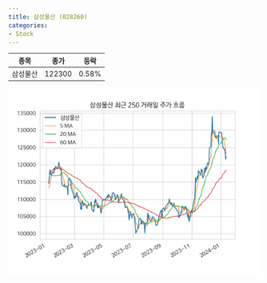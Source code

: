 ```yaml
---
title: 삼성물산 (028260)
categories:
- Stock
---
```


|종목|종가|등락|
|----|----|----|
|삼성물산|122300|0.58%|

<!-- more -->

![028260](/assets/images/stock/028260.png)